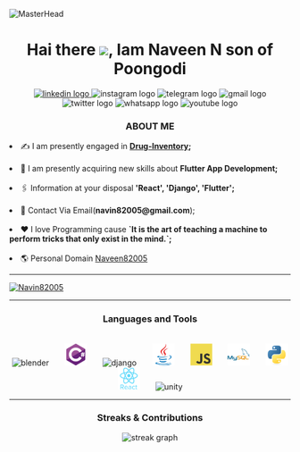 <!-- ![Banner Image](https://github.com/Navin82005/Navin82005/blob/main/github-profile-banner.png) -->
![MasterHead](https://media2.giphy.com/headers/GitHub/w8ZJLtJbmuph.gif)
<!-- <img src="https://komarev.com/ghpvc/?username=yoursrijit&label=Profile%20views&color=0e75b6&style=flat" alt="yoursrijit" /> -->
<div class="about-div">
    <h1 align="center">Hai there <img width="50" src="https://user-images.githubusercontent.com/62868878/222233583-8e691e5f-c334-4d2d-aaa8-a5bdd189e574.gif">, Iam Naveen N son of Poongodi</h1>
<!--     <div>
        <p align="left">
            <img align="left"
                src="https://komarev.com/ghpvc/?username=navin82005&label=Profile%20views&color=0e75b6&style=flat"
                alt="navin82005" />
        </p>
        <div align="right">Quick connect <a href="https://www.linkedin.com/in/naveenn82005">
                <img src="https://raw.githubusercontent.com/rahuldkjain/github-profile-readme-generator/master/src/images/icons/Social/linked-in-alt.svg"
                    alt="https://www.linkedin.com/in/naveen82005/" height="20" width="30" />
            </a>
        </div>
    </div> -->
    <div align="center">
      <a href="https://www.linkedin.com/in/naveen82005/">
      <img src="https://img.shields.io/static/v1?message=LinkedIn&logo=linkedin&label=&color=0077B5&logoColor=white&labelColor=&style=for-the-badge" height="25" alt="linkedin logo"  />
      </a>
      <img src="https://img.shields.io/static/v1?message=Instagram&logo=instagram&label=&color=E4405F&logoColor=white&labelColor=&style=for-the-badge" height="25" alt="instagram logo"  />
      <img src="https://img.shields.io/static/v1?message=Telegram&logo=telegram&label=&color=2CA5E0&logoColor=white&labelColor=&style=for-the-badge" height="25" alt="telegram logo"  />
      <img src="https://img.shields.io/static/v1?message=Gmail&logo=gmail&label=&color=D14836&logoColor=white&labelColor=&style=for-the-badge" height="25" alt="gmail logo"  />
      <img src="https://img.shields.io/static/v1?message=Twitter&logo=twitter&label=&color=1DA1F2&logoColor=white&labelColor=&style=for-the-badge" height="25" alt="twitter logo"  />
      <img src="https://img.shields.io/static/v1?message=Whatsapp&logo=whatsapp&label=&color=25D366&logoColor=white&labelColor=&style=for-the-badge" height="25" alt="whatsapp logo"  />
      <img src="https://img.shields.io/static/v1?message=Youtube&logo=youtube&label=&color=FF0000&logoColor=white&labelColor=&style=for-the-badge" height="25" alt="youtube logo"  />
    </div>
    <h3 align="center" class="AboutMe">ABOUT ME</h3>
    <li>✍️ I am presently engaged in <b><a target="_blank" href="https://github.com/Nitin1112/Drug-inventory/">Drug-Inventory</a>;</b></li>
    <br />
    <li>📝 I am presently acquiring new skills about <b>Flutter App Development;</b></li>
    <br />
    <li>🖇️ Information at your disposal <b>'React', 'Django', 'Flutter';</b></li>
    <br />
    <li>📨 Contact Via Email(<b>navin82005@gmail.com</b>);</li>
    <br />
    <li>❤️ I love Programming cause <b>`It is the art of teaching a machine to perform tricks that only
            exist in the mind.`;</b></li>
    <br />
    <li>🌎 Personal Domain <a target="_blank" href="https://naveen82005.netlify.app/">Naveen82005</a></li>
</div>

<hr />
<p align="left"> <a href="https://github.com/ryo-ma/github-profile-trophy"><img src="https://github-profile-trophy.vercel.app/?username=Navin82005" alt="Navin82005" /></a> </p>
<hr />
<h3 align="center" class="LanguagesandTools">Languages and Tools</h3>
<br />
<div align="center" class="LanguagesandToolsDiv">
    <img src="https://download.blender.org/branding/community/blender_community_badge_white.svg" alt="blender"
        width="40" height="40" />
    <img width="20" />
    <img src="https://raw.githubusercontent.com/devicons/devicon/master/icons/csharp/csharp-original.svg" alt="csharp"
        width="40" height="40" />
    <img width="20" />
    <img src="https://cdn.worldvectorlogo.com/logos/django.svg" alt="django" width="40" height="40" />
    <img width="20" />
    <img src="https://raw.githubusercontent.com/devicons/devicon/master/icons/java/java-original.svg" alt="java"
        width="40" height="40" />
    <img width="20" />
    <img src="https://raw.githubusercontent.com/devicons/devicon/master/icons/javascript/javascript-original.svg"
        alt="javascript" width="40" height="40" /> </a>
    <img width="20" />
    <img src="https://raw.githubusercontent.com/devicons/devicon/master/icons/mysql/mysql-original-wordmark.svg"
        alt="mysql" width="40" height="40" />
    <img width="20" />
    <img src="https://raw.githubusercontent.com/devicons/devicon/master/icons/python/python-original.svg" alt="python"
        width="40" height="40" />
    <img width="20" />
    <img src="https://raw.githubusercontent.com/devicons/devicon/master/icons/react/react-original-wordmark.svg"
        alt="react" width="40" height="40" />
    <img width="20" />
    <img src="https://www.vectorlogo.zone/logos/unity3d/unity3d-icon.svg" alt="unity" width="40" height="40" />
    <img width="20" />
</div>
<hr />
<h3 align="center">Streaks & Contributions</h3>
<div align="center">
    <img src="https://streak-stats.demolab.com?user=Navin82005&locale=en&mode=daily&theme=dark&hide_border=false&border_radius=5&order=3"
        height="220" alt="streak graph" />
</div>
